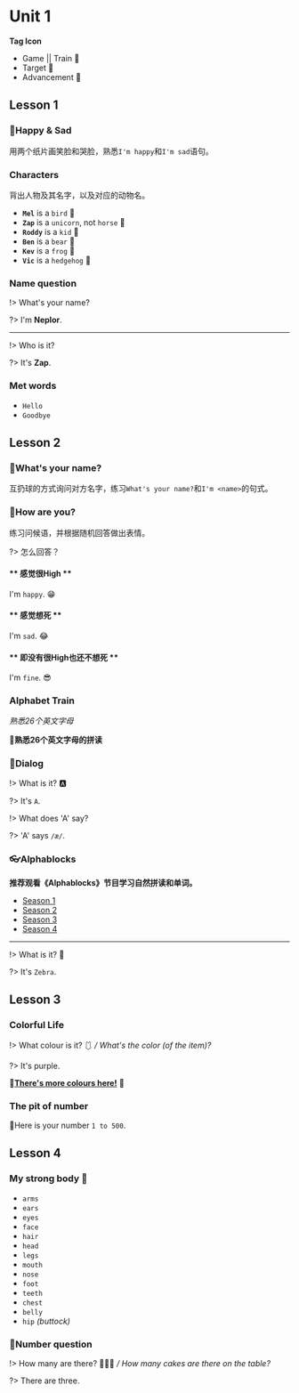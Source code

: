 Unit 1
===

**Tag Icon**

- Game || Train 🧶
- Target 🚩
- Advancement 🚀

## Lesson 1

### 🧶Happy & Sad

用两个纸片画笑脸和哭脸，熟悉`I'm happy`和`I'm sad`语句。

### Characters

背出人物及其名字，以及对应的动物名。

- **`Mel`** is a `bird` 🦉
- **`Zap`** is a `unicorn`, not `horse` 🦄
- **`Roddy`** is a `kid` 👦
- **`Ben`** is a `bear` 🐻
- **`Kev`** is a `frog` 🐸
- **`Vic`** is a `hedgehog` 🦔

### Name question

!> What's your name?

?> I'm **Neplor**.

---

!> Who is it?

?> It's **Zap**.

### Met words

- `Hello`
- `Goodbye`

## Lesson 2

### 🧶What's your name?

互扔球的方式询问对方名字，练习`What's your name?`和`I'm <name>`的句式。

### 🧶How are you?

练习问候语，并根据随机回答做出表情。

?> 怎么回答？

<!-- tabs:start -->

#### ** 感觉很High **

I'm `happy`. 😁

#### ** 感觉想死 **

I'm `sad`. 😂

#### ** 即没有很High也还不想死 **

I'm `fine`. 😎

<!-- tabs:end -->

### Alphabet Train

_熟悉26个英文字母_

🚩**熟悉26个英文字母的拼读**

### 🧶Dialog

!> What is it? 🅰

?> It's `A`.

!> What does 'A' say?

?> 'A' says `/æ/`.

### 👓Alphablocks

**推荐观看《Alphablocks》节目学习自然拼读和单词。**

- [Season 1](https://www.bilibili.com/video/av21345291)
- [Season 2](https://www.bilibili.com/video/av21799282)
- [Season 3](https://www.bilibili.com/video/av27920570)
- [Season 4](https://www.bilibili.com/video/av27921037)

---

!> What is it? 🦓

?> It's `Zebra`.

## Lesson 3

### Colorful Life

!> What colour is it? 🩱 _/ What's the color (of the item)?_

?> It's purple.

🧶**[There's more colours here!](colours.md)** 🌈

### The pit of number

🚀Here is your number `1 to 500`.

## Lesson 4

### My strong body 💪

- `arms`
- `ears`
- `eyes`
- `face`
- `hair`
- `head`
- `legs`
- `mouth`
- `nose`
- `foot`
- `teeth`
- `chest`
- `belly`
- `hip` _(buttock)_

### 🧶Number question

!> How many are there? 🧁🧁🧁 _/ How many cakes are there on the table?_

?> There are three.
